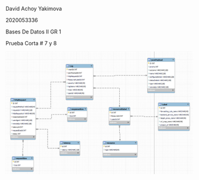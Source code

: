 David Achoy Yakimova

2020053336

Bases De Datos II GR 1

Prueba Corta # 7 y 8

 ![Diagrama](/diagrana.png)